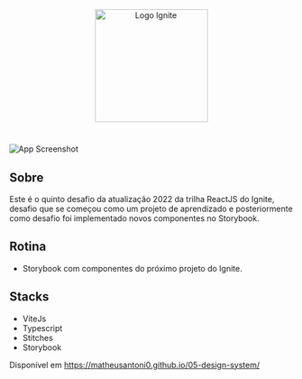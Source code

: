 <div align=center>
  <img src="https://i.imgur.com/cVAsZfL.png" alt="Logo Ignite" width="200px">
</div>

#

![App Screenshot](https://i.imgur.com/2898LCx.png)

## Sobre
Este é o quinto desafio da atualização 2022 da trilha ReactJS do Ignite, desafio que se começou como um projeto de aprendizado e posteriormente como desafio foi implementado novos componentes no Storybook.

## Rotina
- Storybook com componentes do próximo projeto do Ignite.

## Stacks
- ViteJs
- Typescript
- Stitches
- Storybook

Disponível em https://matheusantoni0.github.io/05-design-system/
